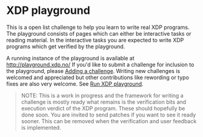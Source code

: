 # XDP playground

This is a open list challenge to help you learn to write real XDP programs.  The
playground consists of pages which can either be interactive tasks or reading
material. In the interactive tasks you are expected to write XDP programs which
get verified by the playground.

A running instance of the playground is available at http://playground.xdp.no/
If you'd like to submit a challenge for inclusion to the playground, please
[Adding a challenge](./Challenge.md). Writing new challenges is welcomed and
appreciated but other contributions like rewording or typo fixes are also very
welcome. See [Run XDP playground](./Development.md).
> NOTE: This is a work in progress and the framework for writing a challenge is
> mostly ready what remains is the verification bits and execution verdict of
> the XDP program. These should hopefully be done soon. You are invited to send
> patches if you want to see it ready sooner. This can be removed when the
> verification and user feedback is implemented.
